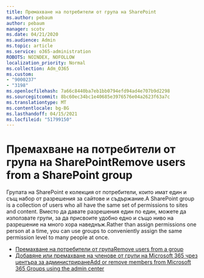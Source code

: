 ```yaml
---
title: Премахване на потребители от група на SharePoint
ms.author: pebaum
author: pebaum
manager: scotv
ms.date: 04/21/2020
ms.audience: Admin
ms.topic: article
ms.service: o365-administration
ROBOTS: NOINDEX, NOFOLLOW
localization_priority: Normal
ms.collection: Adm_O365
ms.custom:
- "9000237"
- "3198"
ms.openlocfilehash: 7a66c8440ba7eb1bb0794efd94ad4e707b9d2298
ms.sourcegitcommit: 8bc60ec34bc1e40685e3976576e04a2623f63a7c
ms.translationtype: MT
ms.contentlocale: bg-BG
ms.lasthandoff: 04/15/2021
ms.locfileid: "51799150"
---
```

# <a name="remove-users-from-a-sharepoint-group"></a><span data-ttu-id="b15ec-102">Премахване на потребители от група на SharePoint</span><span class="sxs-lookup"><span data-stu-id="b15ec-102">Remove users from a SharePoint group</span></span>

<span data-ttu-id="b15ec-103">Групата на SharePoint е колекция от потребители, които имат един и същ набор от разрешения за сайтове и съдържание.</span><span class="sxs-lookup"><span data-stu-id="b15ec-103">A SharePoint group is a collection of users who all have the same set of permissions to sites and content.</span></span> <span data-ttu-id="b15ec-104">Вместо да давате разрешения един по един, можете да използвате групи, за да присвоите удобно едно и също ниво на разрешение на много хора наведнъж.</span><span class="sxs-lookup"><span data-stu-id="b15ec-104">Rather than assign permissions one person at a time, you can use groups to conveniently assign the same permission level to many people at once.</span></span>

- [<span data-ttu-id="b15ec-105">Премахване на потребители от група</span><span class="sxs-lookup"><span data-stu-id="b15ec-105">Remove users from a group</span></span>](https://docs.microsoft.com/sharepoint/customize-sharepoint-site-permissions#remove-users-from-a-group)
- [<span data-ttu-id="b15ec-106">Добавяне или премахване на членове от групи на Microsoft 365 чрез центъра за администриране</span><span class="sxs-lookup"><span data-stu-id="b15ec-106">Add or remove members from Microsoft 365 Groups using the admin center</span></span>](https://docs.microsoft.com/microsoft-365/admin/create-groups/add-or-remove-members-from-groups)
